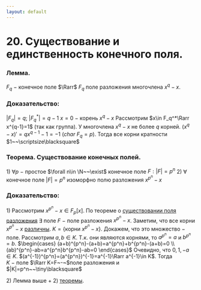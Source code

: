 ```yaml
---
layout: default
---
```

# 20. Существование и единственность конечного поля.

### Лемма.
$F_q~-~$конечное поле $\Rarr$ $F_q$ поле разложения многочлена $x^q-x$.

### Доказательство:
$|F_q|=q;~|F_q^*|=q-1$
$x=0~-~$корень $x^q-x$
Рассмотрим $x\in F_q^*\Rarr x^{q-1}=1$ (так как группа).
У многочлена $x^q-x$ не более $q$ корней.
$(x^q-x)'=qx^{q-1}-1=-1$  $(char~F_q=p)$.
Тогда все корни кратности $1~~\scriptsize\blacksquare$

### Теорема. Существование конечных полей.
$1)$ $\forall p~-~$простое $\forall n\in \N~~\exist$  конечное поле $F:|F|=p^n$
$2)$ $\forall$ конечное поле $|F|=p^n$ изоморфно полю разложения $x^{p^n}-x$

### Доказательство:
$1)$ Рассмотрим $x^{p^n}-x\in F_p[x]$.
По теореме о [существовании поля разложения](24-04-24.md) $\exists$ поле $F~-~$поле разложения $x^{p^n}-x$. Заметим, что все корни $x^{p^n}-x$ [различны](24-04-24.md).
$K=\{$корни $x^{p^n}-x\}$. Докажем, что это множество $-$ поле.
Рассмотрим $a,b\in K.$ Т.к. они являются корнями, то $a^{p^n}=a$ и $b^{p^n}=b$.
$\begin{cases}
(a+b)^{p^n}-(a+b)=a^{p^n}+b^{p^n}-(a+b)=0
\\
(ab)^{p^n}-ab=a^{p^n}b^{p^n}-ab=0
\end{cases}$
Очевидно, что $0,1,-a\in K$.
$(a^{-1})^{p^n}=(a^{p^n})^{-1}=a^{-1}\Rarr a^{-1}\in K$.
Тогда $K~-~$поле $\Rarr K=F~-~$поле разложения и $|K|=p^n~~\tiny\blacksquare$

$2)$ Лемма выше + $2)$ [теоремы](sem2/notes/algebra/test/19.md).